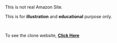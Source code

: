 <p>This is not real Amazon Site.</p>
<p>This is for <b>illustration</b> and <b>educational</b> purpose only.</p>
<br>
<p>To see the clone website, <b><a href='https://arkyaray2002.github.io/amazon-clone.io/'>Click Here</a><b></p>

